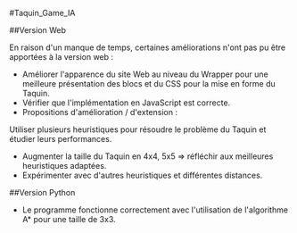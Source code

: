 #Taquin_Game_IA

##Version Web

En raison d'un manque de temps, certaines améliorations n'ont pas pu être apportées à la version web :

- Améliorer l'apparence du site Web au niveau du Wrapper pour une meilleure présentation des blocs et du CSS pour la mise en forme du Taquin.
- Vérifier que l'implémentation en JavaScript est correcte.
- Propositions d'amélioration / d'extension :

Utiliser plusieurs heuristiques pour résoudre le problème du Taquin et étudier leurs performances.

- Augmenter la taille du Taquin en 4x4, 5x5 => réfléchir aux meilleures heuristiques adaptées.
- Expérimenter avec d'autres heuristiques et différentes distances.

##Version Python

- Le programme fonctionne correctement avec l'utilisation de l'algorithme A* pour une taille de 3x3.
